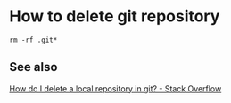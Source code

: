 # How to delete git repository
    
    rm -rf .git*
    
## See also

[How do I delete a local repository in git? - Stack Overflow](https://stackoverflow.com/questions/1514054/how-do-i-delete-a-local-repository-in-git)
